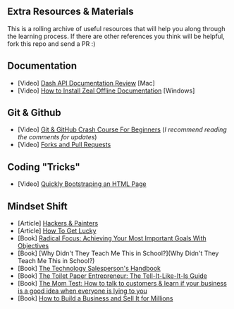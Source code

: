 ## Extra Resources & Materials
This is a rolling archive of useful resources that will help you along through the learning process. If there are other references you think will be helpful, fork this repo and send a PR :)

## Documentation
- [Video] [Dash API Documentation Review](https://www.youtube.com/watch?v=dvMzthdRA7k) [Mac]
- [Video] [How to Install Zeal Offline Documentation](https://www.youtube.com/watch?v=aWHDfKCwFxY) [Windows]

## Git & Github
- [Video] [Git & GitHub Crash Course For Beginners](https://www.youtube.com/watch?v=SWYqp7iY_Tc) (_I recommend reading the comments for updates_)
- [Video] [Forks and Pull Requests](https://www.youtube.com/watch?v=_NrSWLQsDL4)

## Coding "Tricks"
- [Video] [Quickly Bootstraping an HTML Page](https://www.berrycast.com/conversations/d1d63c6d-b976-559d-8acb-d5f3800303da/video-player)

## Mindset Shift
- [Article] [Hackers & Painters](http://www.paulgraham.com/hp.html)
- [Article] [How To Get Lucky](https://jjude.com/luck)
- [Book] [Radical Focus: Achieving Your Most Important Goals With Objectives](https://www.amazon.com/Radical-Focus-Achieving-Important-Objectives-ebook/dp/B01BFKJA0Y)
- [Book] [Why Didn't They Teach Me This in School?](Why Didn't They Teach Me This in School?)
- [Book] [The Technology Salesperson's Handbook](https://www.amazon.com/Technology-Salespersons-Handbook-Lessons-Tactics/dp/0983406812/ref=sr_1_1?dchild=1&keywords=The+Technology+Salesperson%27s+Handbook&qid=1606917258&s=audible&sr=1-1)
- [Book] [The Toilet Paper Entrepreneur: The Tell-It-Like-It-Is Guide](https://www.amazon.com/The-Toilet-Paper-Entrepreneur-audiobook/dp/B00FLLJTR8/ref=sr_1_2?dchild=1&keywords=The+Toilet+Paper+Entrepreneur%3A+The+Tell-It-Like-It-Is+Guide&qid=1606917247&sr=8-2)
- [Book] [The Mom Test: How to talk to customers & learn if your business is a good idea when everyone is lying to you](https://www.amazon.com/Mom-Test-customers-business-everyone-ebook/dp/B01H4G2J1U/ref=sr_1_1?dchild=1&keywords=The+Mom+Test%3A+How+to+Talk+to+Customers+%26+Learn+if+Your+Business&qid=1606917226&sr=8-1)
- [Book] [How to Build a Business and Sell It for Millions](https://www.amazon.com/How-Build-Business-Sell-Millions-ebook/dp/B003BQZ82U/ref=sr_1_1?dchild=1&keywords=How+to+Build+a+Business+and+Sell+It+for+Millions&qid=1606917211&sr=8-1&tag=duc0c-20)
